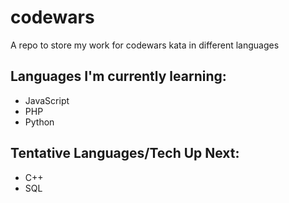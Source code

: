 # codewars

A repo to store my work for codewars kata in different languages

## Languages I'm currently learning:
- JavaScript
- PHP
- Python

## Tentative Languages/Tech Up Next: 
- C++
- SQL

